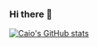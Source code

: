 ### Hi there 👋

[![Caio's GitHub stats](https://github-readme-stats.vercel.app/api?username=batistacaio&theme=dark)](https://github.com/batistacaio/github-readme-stats)
